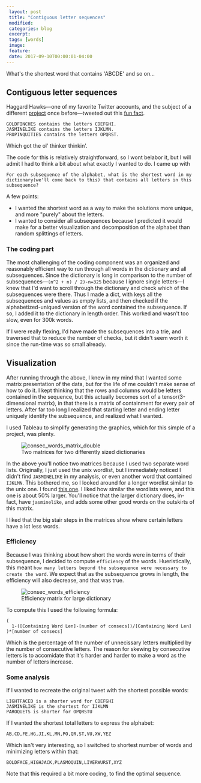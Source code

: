 ```yaml
---
 layout: post
 title: "Contiguous letter sequences"
 modified:
 categories: blog
 excerpt:
 tags: [words]
 image:
 feature:
 date: 2017-09-10T00:00:01-04:00
---
```


What's the shortest word that contains 'ABCDE' and so on...

<!-- ^Spoiler Text^ -->
## Contiguous letter sequences

Haggard Hawks—one of my favorite Twitter accounts, and the subject of a different [project](https://medium.com/100000-arrows/haggard-scrabble-twitter-bot-2d2b53307c4c) once before—tweeted out this [fun fact](https://twitter.com/HaggardHawks/status/903472505280618496).

```
GOLDFINCHES contains the letters CDEFGHI.
JASMINELIKE contains the letters IJKLMN.
PROPINQUITIES contains the letters OPQRST.
```

Which got the ol' thinker thinkin'.

The code for this is relatively straightforward, so I wont belabor it, but I will admit I had to think a bit about what exactly I wanted to do. I came up with

```
For each subsequence of the alphabet, what is the shortest word in my dictionary(we'll come back to this) that contains all letters in this subsequence?
```

A few points:
- I wanted the shortest word as a way to make the solutions more unique, and more "purely" about the letters.
- I wanted to consider all subsequences because I predicted it would make for a better visualization and decomposition of the alphabet than random splittings of letters.

### The coding part

The most challenging of the coding component was an organized and reasonably efficient way to run through all words in the dictionary and all subsequences. Since the dictionary is long in comparison to the number of subsequences—`(n^2 + n) / 2)-n=325` because I ignore single letters—I knew that I'd want to scroll through the dictionary and check which of the subsequences were there. Thus I made a dict, with keys all the subsequences and values as empty lists, and then checked if the alphabetized-uniqued version of the word contained the subsequence. If so, I added it to the dictionary in length order. This worked and wasn't too slow, even for 300k words.

If I were really flexing, I'd have made the subsequences into a trie, and traversed that to reduce the number of checks, but it didn't seem worth it since the run-time was so small already.

## Visualization

After running through the above, I knew in my mind that I wanted some matrix presentation of the data, but for the life of me couldn't make sense of how to do it. I kept thinking that the rows and columns would be letters contained in the sequence, but this actually becomes sort of a tensor(3-dimensional matrix), in that there is a matrix of containment for every pair of letters. After far too long I realized that starting letter and ending letter uniquely identify the subsequence, and realized what I wanted.

I used Tableau to simplify generating the graphics, which for this simple of a project, was plenty.

<figure>
    <img src="/images/consec_words_matrix_double.png" alt="consec_words_matrix_double">
    <figcaption>Two matrices for two differently sized dictionaries</figcaption>
</figure>

In the above you'll notice two matrices because I used two separate word lists. Originally, I just used the unix wordlist, but I immediately noticed I didn't find `JASMINELIKE` in my analysis, or even another word that contained `IJKLMN`. This bothered me, so I looked around for a longer wordlist similar to the unix one. I found [this one](https://github.com/dwyl/english-words). I liked how similar the wordlists were, and this one is about 50% larger. You'll notice that the larger dictionary does, in-fact, have `jasminelike`, and adds some other good words on the outskirts of this matrix.

I liked that the big stair steps in the matrices show where certain letters have a lot less words.

### Efficiency

Because I was thinking about how short the words were in terms of their subsequence, I decided to compute `efficiency` of the words. Hueristically, this meant `how many letters beyond the subsequence were necessary to create the word`. We expect that as the subsequence grows in length, the efficiency will also decrease, and that was true.

<figure>
    <img src="/images/consec_words_efficiency.png" alt="consec_words_efficiency">
    <figcaption>Efficiency matrix for large dictionary</figcaption>
</figure>

To compute this I used the following formula:

```
(
  1-([Containing Word Len]-[number of consecs])/[Containing Word Len]
)*[number of consecs]
```

Which is the percentage of the number of unnecissary letters multiplied by the number of consecutive letters. The reason for skewing by consecutive letters is to accomidate that it's harder and harder to make a word as the number of letters increase.


### Some analysis

If I wanted to recreate the original tweet with the shortest possible words:

```
LIGHTFACED is a shorter word for CDEFGHI
JASMINELIKE is the shortest for IJKLMN
PAROQUETS is shorter for OPQRSTU
```

If I wanted the shortest total letters to express the alphabet:

```
AB,CD,FE,HG,JI,KL,MN,PO,QR,ST,VU,XW,YEZ
```

Which isn't very interesting, so I switched to shortest number of words and minimizing letters within that:

```
BOLDFACE,HIGHJACK,PLASMOQUIN,LIVERWURST,XYZ
```

Note that this required a bit more coding, to find the optimal sequence.


